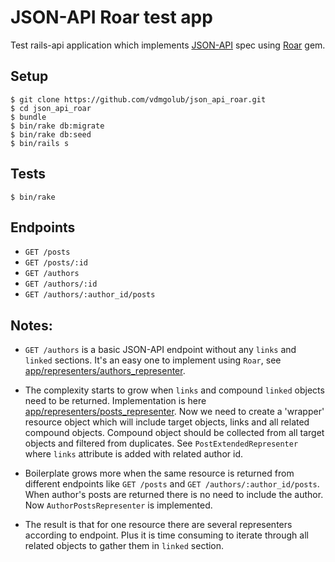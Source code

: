 # JSON-API Roar test app

Test rails-api application which implements [JSON-API](http://jsonapi.org/format/)
spec using [Roar](https://github.com/apotonick/roar) gem.

## Setup

```
$ git clone https://github.com/vdmgolub/json_api_roar.git
$ cd json_api_roar
$ bundle
$ bin/rake db:migrate
$ bin/rake db:seed
$ bin/rails s
```

## Tests

```
$ bin/rake
```

## Endpoints

- `GET /posts`
- `GET /posts/:id`
- `GET /authors`
- `GET /authors/:id`
- `GET /authors/:author_id/posts`

## Notes:

- `GET /authors` is a basic JSON-API endpoint without any `links` and `linked` sections.
It's an easy one to implement using `Roar`, see [app/representers/authors_representer](app/representers/authors_representer.rb).

- The complexity starts to grow when `links` and compound `linked` objects need
to be returned. Implementation is here [app/representers/posts_representer](app/representers/posts_representer.rb).
Now we need to create a 'wrapper' resource object which will include target objects,
links and all related compound objects. Compound object should be collected from
all target objects and filtered from duplicates. See `PostExtendedRepresenter` where
`links` attribute is added with related author id.

- Boilerplate grows more when the same resource is returned from different endpoints like
`GET /posts` and `GET /authors/:author_id/posts`. When author's posts are returned
there is no need to include the author. Now `AuthorPostsRepresenter` is implemented.

- The result is that for one resource there are several representers according to
endpoint. Plus it is time consuming to iterate through all related objects to gather
them in `linked` section.

